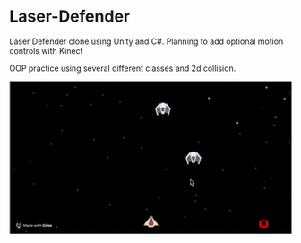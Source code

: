 # Laser-Defender
Laser Defender clone using Unity and C#. Planning to add optional motion controls with Kinect

OOP practice using several different classes and 2d collision.


![](laser.gif)
